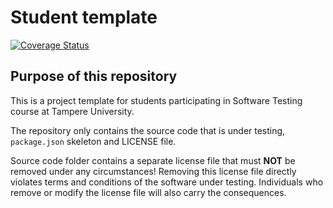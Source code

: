 # Student template
[![Coverage Status](https://coveralls.io/repos/github/MaticSulc/tuni-comp-se-200/badge.svg?branch=main)](https://coveralls.io/github/MaticSulc/tuni-comp-se-200?branch=main)
## Purpose of this repository

This is a project template for students participating in Software Testing course
at Tampere University.

The repository only contains the source code that is under testing, `package.json` skeleton
and LICENSE file.

Source code folder contains a separate license file that must **NOT** be removed under any circumstances!
Removing this license file directly violates terms and conditions of the software under testing.
Individuals who remove or modify the license file will also carry the consequences.